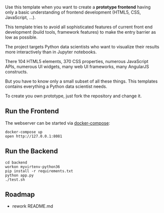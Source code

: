 
Use this template when you want to create a <b>prototype frontend</b>
having only a basic understanding of frontend development (HTML5, CSS, JavaScript, ...).

This template tries to avoid all sophisticated features of current front end development
(build tools, framework features) to make the entry barrier as low as possible.

The project targets Python data scientists who want to visualize
their results more interactively than in Jupyter notebooks.

There 104 HTML5 elements, 370 CSS properties, numerous JavaScript APIs,
numerous UI widgets, many web UI frameworks, many AngularJS constructs.

But you have to know only a small subset of all these things.
This templates contains everything a Python data scientist needs.

To create you own prototype, just fork the repository and change it.


## Run the Frontend

The webserver can be started via [docker-compose](https://docs.docker.com/compose/install/):

    docker-compose up
    open http://127.0.0.1:8081


## Run the Backend

    cd backend
    workon myvirtenv-python36
    pip install -r requirements.txt
    python app.py
    ./test.sh

## Roadmap

* rework README.md


